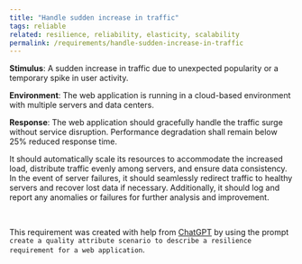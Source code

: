 ```yaml
---
title: "Handle sudden increase in traffic"
tags: reliable
related: resilience, reliability, elasticity, scalability
permalink: /requirements/handle-sudden-increase-in-traffic
---
```


<div class="quality-requirement" markdown="1">

**Stimulus**: A sudden increase in traffic due to unexpected popularity or a temporary spike in user activity.

**Environment**: The web application is running in a cloud-based environment with multiple servers and data centers.

**Response**: The web application should gracefully handle the traffic surge without service disruption.
Performance degradation shall remain below 25% reduced response time.

It should automatically scale its resources to accommodate the increased load, distribute traffic evenly among servers, and ensure data consistency. 
In the event of server failures, it should seamlessly redirect traffic to healthy servers and recover lost data if necessary. 
Additionally, it should log and report any anomalies or failures for further analysis and improvement.


</div><br>

This requirement was created with help from [ChatGPT](https://chat.openai.com) by using the prompt `create a quality attribute scenario to describe a resilience requirement for a web application`.



